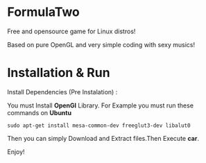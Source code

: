 # FormulaTwo

Free and opensource game for Linux distros! 

Based on pure OpenGL and very simple coding with sexy musics!

# Installation & Run

Install Dependencies (Pre Instalation) :

You must Install **OpenGl** Library. For Example you must run these commands on **Ubuntu**

```
sudo apt-get install mesa-common-dev freeglut3-dev libalut0
```

Then you can simply Download and Extract files.Then Execute **car**.


Enjoy!
